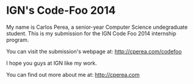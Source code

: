 IGN's Code-Foo 2014
=============

My name is Carlos Perea, a senior-year Computer Science undegraduate student. This is my submission for the IGN Code Foo 2014 internship program.

You can visit the submission's webpage at: http://cperea.com/codefoo

I hope you guys at IGN like my work.

You can find out more about me at: http://cperea.com